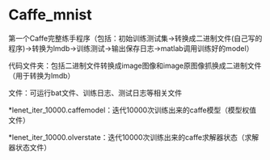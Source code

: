 # Caffe_mnist
第一个Caffe完整练手程序（包括：初始训练测试集->转换成二进制文件(自己写的程序)->转换为lmdb->训练测试->输出保存日志->matlab调用训练好的model）

代码文件夹：包括二进制文件转换成image图像和image原图像抓换成二进制文件（用于转换为lmdb）

文件：可运行bat文件、训练日志、测试日志等相关文件

*lenet_iter_10000.caffemodel：迭代10000次训练出来的caffe模型（模型权值文件）

*lenet_iter_10000.olverstate：迭代10000次训练出来的caffe求解器状态（求解器状态文件）


